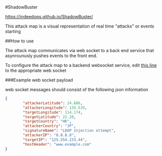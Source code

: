 #ShadowBuster

https://indeedops.github.io/ShadowBuster/

This attack map is a visual representation of real time "attacks" or events starting


##How to use

The attack map communicates via web socket to a back end service that asynrounusly pushes events to the front end.

To configure the attack map to a backend websocket service, edit [this line](https://github.com/indeedops/ShadowBuster/blob/gh-pages/app.js#L1) to the appropriate web socket

###Example web socket payload

web socket messages should consist of the following json information

```json
{ 
		"attackerLatitude": 24.686,
		"attackerLongitude": 135.519,
		"targetLongitude": 114.174,
		"targetLatitude": 22.28,
		"targetCountry": "HK",
		"attackerCountry": "JP",
		"signatureName": "LDAP Injection attempt",
		"attackerIP": "8.8.8.8",
		"targetIP": "125.554.233.44",
		"hostHeader": "www.example.com"
}
```
